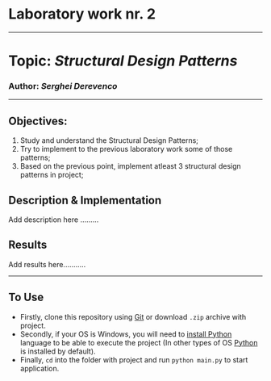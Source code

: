 # Laboratory work nr. 2
-----
# Topic: *Structural Design Patterns*
### Author: *Serghei Derevenco*
-----
## Objectives:
1. Study and understand the Structural Design Patterns;
2. Try to implement to the previous laboratory work some of those patterns;
3. Based on the previous point, implement atleast 3 structural design patterns in project;

## Description & Implementation
Add description here .........
## Results  
Add results here...........

-----
## To Use
* Firstly, clone this repository using [Git](https://git-scm.com) or download `.zip` archive with project.
* Secondly, if your OS is Windows, you will need to [install Python](https://realpython.com/installing-python/) language to be able to execute the project (In other types of OS [Python](https://www.python.org/) is installed by default).
* Finally, `cd` into the folder with project and run `python main.py` to start application.

